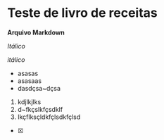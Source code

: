 # Teste de livro de receitas

**Arquivo Markdown**

*Itálico*

_itálico_

- asasas
- asasaas
- dasdçsa~dçsa

1. kdjlkjlks
2. d~fkçslkfçsdklf
3. lkçflksçldkfçlsdkfçlsd

-[x]





